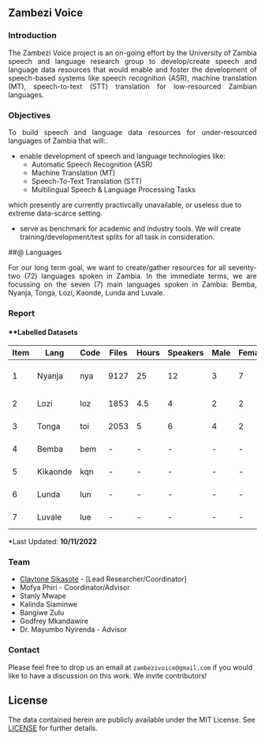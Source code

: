## Zambezi Voice

### Introduction

<div align="justify">
<p>The Zambezi Voice project is an on-going effort by the University of Zambia speech and language research group  to develop/create speech and language data resources that would enable and foster the development of speech-based systems like speech recognition (ASR), machine translation (MT), speech-to-text (STT) translation for low-resourced Zambian languages.</p>
</div>

### Objectives
<div align="justify">
  <p> To build speech and language data resources for under-resourced languages of Zambia that will:.</p>
</div>

  - enable development of speech and language technologies like:
    - Automatic Speech Recognition (ASR)
    - Machine Translation (MT)
    - Speech-To-Text Translation (STT)
    - Multilingual Speech & Language Processing Tasks
       
   which presently are currently practivcally unavailable, or useless due to extreme data-scarce setting.
   
  - serve as benchmark for academic and industry tools. We will create training/development/test splits for all task in consideration.
    
##@ Languages

<div align="justify">
  <p>For our long term goal, we want to create/gather resources for all seventy-two (72) languages spoken in Zambia. In the immediate terms, we are focussing on the seven (7) main languages spoken in Zambia: Bemba, Nyanja, Tonga, Lozi, Kaonde, Lunda and Luvale.</p>
</div>

### Report

#### **Labelled Datasets

<div class="tg-wrap" align="left">
  <table>
    <thead>
      <tr>
        <th>Item</th>
        <th>Lang</th>
        <th>Code</th>
        <th>Files</th>
        <th>Hours</th>
        <th>Speakers</th>
        <th>Male</th>
        <th>Female</th>
        <th>Tasks</th>
      </tr>
    </thead>
    <tbody>
      <tr>
        <td>1</td>
        <td>Nyanja</td>
        <td>nya</td>
        <td>9127</td>
        <td>25</td>
        <td>12</td>
        <td>3</td>
        <td>7</td>
        <td>ASR, MT, ST</td>
      </tr>
      <tr>
        <td>2</td>
        <td>Lozi</td>
        <td>loz</td>
        <td>1853</td>
        <td>4.5</td>
        <td>4</td>
        <td>2</td>
        <td>2</td>
        <td>ASR, MT</td>
      </tr>
      <tr>
        <td>3</td>
        <td>Tonga</td>
        <td>toi</td>
        <td>2053</td>
        <td>5</td>
        <td>6</td>
        <td>4</td>
        <td>2</td>
        <td>ASR, MT</td>
      </tr>
      <tr>
        <td>4</td>
        <td>Bemba</td>
        <td>bem</td>
        <td>-</td>
        <td>-</td>
        <td>-</td>
        <td>-</td>
        <td>-</td>
        <td>ASR, MT</td>
      </tr>
      <tr>
        <td>5</td>
        <td>Kikaonde</td>
        <td>kqn</td>
        <td>-</td>
        <td>-</td>
        <td>-</td>
        <td>-</td>
        <td>-</td>
        <td>ASR, MT</td>
      </tr>
      <tr>
        <td>6</td>
        <td>Lunda</td>
        <td>lun</td>
        <td>-</td>
        <td>-</td>
        <td>-</td>
        <td>-</td>
        <td>-</td>
        <td>ASR, MT</td>
      </tr>
      <tr>
        <td>7</td>
        <td>Luvale</td>
        <td>lue</td>
        <td>-</td>
        <td>-</td>
        <td>-</td>
        <td>-</td>
        <td>-</td>
        <td>ASR, MT</td>
      </tr>
    </tbody>
  </table>
  <p>*Last Updated: <strong>10/11/2022</strong></p>
</div>

### Team

  - [Claytone Sikasote](https://csikasote.github.io) - [Lead Researcher/Coordinator]
  - Mofya Phiri - Coordinator/Advisor
  - Stanly Mwape
  - Kalinda Siaminwe
  - Bangiwe Zulu
  - Godfrey Mkandawire
  - Dr. Mayumbo Nyirenda - Advisor

### Contact
Please feel free to drop us an email at `zambezivoice@gmail.com` if you would like to have a discussion on this work. We invite contributors!

## License
The data contained herein are publicly available under the MIT License. See [LICENSE](https://github.com/unza-speech-lab/zambezi-voice/blob/main/LICENSE) for further details.
